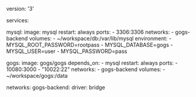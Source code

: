 version: '3'

services:

  mysql:
    image: mysql
    restart: always
    ports:
      - 3306:3306
    networks:
      - gogs-backend
    volumes:
      - ~/workspace/db:/var/lib/mysql
    environment:
      - MYSQL_ROOT_PASSWORD=rootpass
      - MYSQL_DATABASE=gogs
      - MYSQL_USER=user
      - MYSQL_PASSWORD=pass

  gogs:
      image: gogs/gogs
      depends_on:
        - mysql
      restart: always
      ports:
        - 10080:3000
        - "10022:22"
      networks:
        - gogs-backend
      volumes:
        - ~/workspace/gogs:/data

networks:
  gogs-backend:
    driver: bridge

